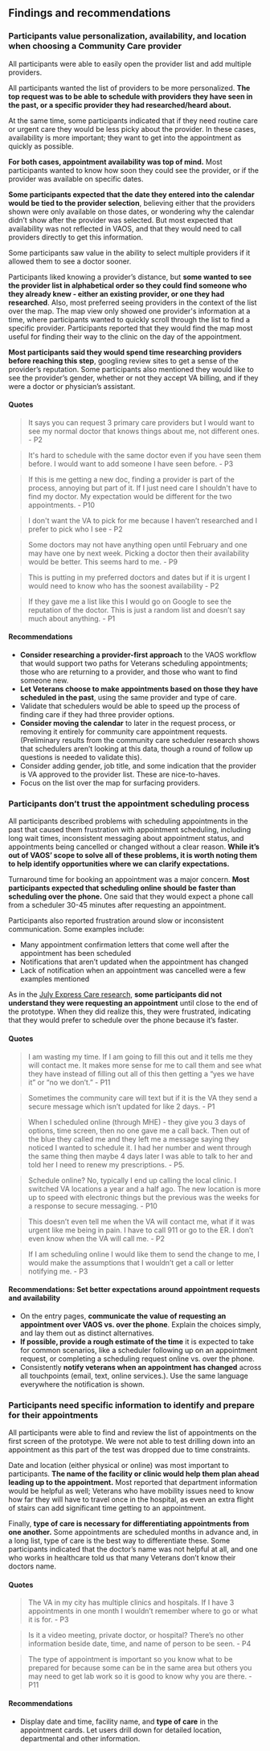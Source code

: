 ## Findings and recommendations


### Participants value personalization, availability, and location when choosing a Community Care provider

All participants were able to easily open the provider list and add multiple providers.

All participants wanted the list of providers to be more personalized. **The top request was to be able to schedule with providers they have seen in the past, or a specific provider they had researched/heard about.**

At the same time, some participants indicated that if they need routine care or urgent care they would be less picky about the provider. In these cases, availability is more important; they want to get into the appointment as quickly as possible. 

**For both cases, appointment availability was top of mind.** Most participants wanted to know how soon they could see the provider, or if the provider was available on specific dates. 

**Some participants expected that the date they entered into the calendar would be tied to the provider selection**, believing either that the providers shown were only available on those dates, or wondering why the calendar didn’t show after the provider was selected. But most expected that availability was not reflected in VAOS, and that they would need to call providers directly to get this information.

Some participants saw value in the ability to select multiple providers if it allowed them to see a doctor sooner. 

Participants liked knowing a provider’s distance, but **some wanted to see the provider list in alphabetical order so they could find someone who they already knew - either an existing provider, or one they had researched**. Also, most preferred seeing providers in the context of the list over the map. The map view only showed one provider's information at a time, where participants wanted to quickly scroll through the list to find a specific provider. Participants reported that they would find the map most useful for finding their way to the clinic on the day of the appointment.

**Most participants said they would spend time researching providers before reaching this step**, googling review sites to get a sense of the provider’s reputation. Some participants also mentioned they would like to see the provider’s gender, whether or not they accept VA billing, and if they were a doctor or physician’s assistant.

#### Quotes

>   It says you can request 3 primary care providers but I would want to see my normal doctor that knows things about me, not different ones. - P2

>   It's hard to schedule with the same doctor even if you have seen them before. I would want to add someone I have seen before. - P3

>   If this is me getting a new doc, finding a provider is part of the process, annoying but part of it. If I just need care I shouldn't have to find my doctor. My expectation would be different for the two appointments. - P10

>   I don't want the VA to pick for me because I haven’t researched and I prefer to pick who I see - P2

>    Some doctors may not have anything open until February and one may have one by next week. Picking a doctor then their availability would be better. This seems hard to me. - P9

>   This is putting in my preferred doctors and dates but if it is urgent I would need to know who has the soonest availability - P2

>   If they gave me a list like this I would go on Google to see the reputation of the doctor. This is just a random list and doesn’t say much about anything. - P1

#### Recommendations



*   **Consider researching a provider-first approach** to the VAOS workflow that would support two paths for Veterans scheduling appointments; those who are returning to a provider, and those who want to find someone new.
*   **Let Veterans choose to make appointments based on those they have scheduled in the past**, using the same provider and type of care.
*   Validate that schedulers would be able to speed up the process of finding care if they had three provider options.
*   **Consider moving the calendar** to later in the request process, or removing it entirely for community care appointment requests. (Preliminary results from the community care scheduler research shows that schedulers aren’t looking at this data, though a round of follow up questions is needed to validate this).
*   Consider adding gender, job title, and some indication that the provider is VA approved to the provider list. These are nice-to-haves.
*   Focus on the list over the map for surfacing providers.


### Participants don’t trust the appointment scheduling process

All participants described problems with scheduling appointments in the past that caused them frustration with appointment scheduling, including long wait times, inconsistent messaging about appointment status, and appointments being cancelled or changed without a clear reason. **While it’s out of VAOS’ scope to solve all of these problems, it is worth noting them to help identify opportunities where we can clarify expectations.**

Turnaround time for booking an appointment was a major concern. **Most participants expected that scheduling online should be faster than scheduling over the phone.** One said that they would expect a phone call from a scheduler 30-45 minutes after requesting an appointment. 

Participants also reported frustration around slow or inconsistent communication. Some examples include:

*   Many appointment confirmation letters that come well after the appointment has been scheduled 
*   Notifications that aren’t updated when the appointment has changed
*   Lack of notification when an appointment was cancelled were a few examples mentioned

As in the [July Express Care research](https://github.com/department-of-veterans-affairs/va.gov-team/blob/master/products/health-care/appointments/va-online-scheduling/research/july-2020-user-research/2020-july-VAOSR-EC-research-report.md), **some participants did not understand they were requesting an appointment** until close to the end of the prototype. When they did realize this, they were frustrated, indicating that they would prefer to schedule over the phone because it’s faster.

#### Quotes

>   I am wasting my time. If I am going to fill this out and it tells me they will contact me. It makes more sense for me to call them and see what they have instead of filling out all of this then getting a “yes we have it” or “no we don’t.” - P11

>   Sometimes the community care will text but if it is the VA they send a secure message which isn’t updated for like 2 days. - P1

>   When I scheduled online (through MHE) - they give you 3 days of options, time screen, then no one gave me a call back. Then out of the blue they called me and they left me a message saying they noticed I wanted to schedule it. I had her number and went through the same thing then maybe 4 days later I was able to talk to her and told her I need to renew my prescriptions. - P5.

>   Schedule online? No, typically I end up calling the local clinic. I switched VA locations a year and a half ago. The new location is more up to speed with electronic things but the previous was the weeks for a response to secure messaging. - P10

>   This doesn’t even tell me when the VA will contact me, what if it was urgent like me being in pain. I have to call 911 or go to the ER. I don’t even know when the VA will call me. - P2

>   If I am scheduling online I would like them to send the change to me, I would make the assumptions that I wouldn’t get a call or letter notifying me. - P3

#### Recommendations: Set better expectations around appointment requests and availability

*   On the entry pages, **communicate the value of requesting an appointment over VAOS vs. over the phone**. Explain the choices simply, and lay them out as distinct alternatives.
*   **If possible, provide a rough estimate of the time** it is expected to take for common scenarios, like a scheduler following up on an appointment request, or completing a scheduling request online vs. over the phone.
*   Consistently **notify veterans when an appointment has changed** across all touchpoints (email, text, online services.). Use the same language everywhere the notification is shown. 


### Participants need specific information to identify and prepare for their appointments

All participants were able to find and review the list of appointments on the first screen of the prototype. We were not able to test drilling down into an appointment as this part of the test was dropped due to time constraints.

Date and location (either physical or online) was most important to participants. **The name of the facility or clinic would help them plan ahead leading up to the appointment.** Most reported that department information would be helpful as well; Veterans who have mobility issues need to know how far they will have to travel once in the hospital, as even an extra flight of stairs can add significant time getting to an appointment.

Finally, **type of care is necessary for differentiating appointments from one another.** Some appointments are scheduled months in advance and, in a long list, type of care is the best way to differentiate these. Some participants indicated that the doctor’s name was not helpful at all, and one who works in healthcare told us that many Veterans don’t know their doctors name. 

#### Quotes

>   The VA in my city has multiple clinics and hospitals. If I have 3 appointments in one month I wouldn’t remember where to go or what it is for. - P3

>   Is it a video meeting, private doctor, or hospital? There’s no other information beside date, time, and name of person to be seen. - P4

>   The type of appointment is important so you know what to be prepared for because some can be in the same area but others you may need to get lab work so it is good to know why you are there. - P11

#### Recommendations

*   Display date and time, facility name, and **type of care** in the appointment cards. Let users drill down for detailed location, departmental and other information.

